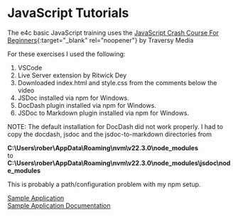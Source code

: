 # JavaScript Tutorials

The e4c basic JavaScript training uses the 
[JavaScript Crash Course For Beginners](https://www.youtube.com/watch?v=hdI2bqOjy3c){:target="_blank" rel="noopener"} 
by Traversy Media

For these exercises I used the following:

1. VSCode
2. Live Server extension by Ritwick Dey
3. Downloaded index.html and style.css from the comments below the video
4. JSDoc installed via npm for Windows.
5. DocDash plugin installed via npm for Windows.  
6. JSDoc to Markdown plugin installed via npm for Windows.

NOTE: The default installation for DocDash did not work properly.  I had to copy the docdash,
jsdoc and the jsdoc-to-markdown directories from 

__C:\Users\rober\AppData\Roaming\nvm\v22.3.0\node_modules__
<br>to
<br>__C:\Users\rober\AppData\Roaming\nvm\v22.3.0\node_modules\jsdoc\node_modules__

This is probably a path/configuration problem with my npm setup.

[Sample Application](./index1.html)
<br>[Sample Application Documentation](./docs)

